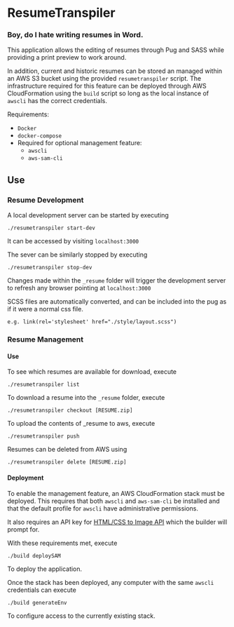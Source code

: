 # ResumeTranspiler

### Boy, do I hate writing resumes in Word.

This application allows the editing of resumes through Pug 
and SASS while providing a print preview to work around.

In addition, current and historic resumes can be stored an managed
within an AWS S3 bucket using the provided `resumetranspiler` script.
The infrastructure required for this feature can be deployed through 
AWS CloudFormation using the `build` script so long as the local
instance of `awscli` has the correct credentials. 

Requirements:

-   `Docker`
-   `docker-compose`
-   Required for optional management feature:
    -   `awscli` 
    -   `aws-sam-cli`

## Use

### Resume Development

A local development server can be started by executing

`./resumetranspiler start-dev`

It can be accessed by visiting `localhost:3000`

The sever can be similarly stopped by executing

`./resumetranspiler stop-dev`

Changes made within the `_resume` folder will trigger
the development server to refresh any browser pointing at
`localhost:3000`

SCSS files are automatically converted, and can be included
into the pug as if it were a normal css file.

`e.g. link(rel='stylesheet' href="./style/layout.scss")`
    
### Resume Management

#### Use

To see which resumes are available for download, execute

`./resumetranspiler list`

To download a resume into the `_resume` folder, execute

`./resumetranspiler checkout [RESUME.zip]`

To upload the contents of _resume to aws, execute

`./resumetranspiler push`

Resumes can be deleted from AWS using

`./resumetranspiler delete [RESUME.zip]`

#### Deployment

To enable the management feature, an AWS CloudFormation stack
must be deployed. This requires that both `awscli` and `aws-sam-cli`
be installed and that the default profile for `awscli` have administrative
permissions.

It also requires an API key for [HTML/CSS to Image API](https://htmlcsstoimage.com/)
which the builder will prompt for.

With these requirements met, execute

`./build deploySAM`

To deploy the application.

Once the stack has been deployed, any computer with the same
`awscli` credentials can execute 

`./build generateEnv`

To configure access to the currently existing stack.
